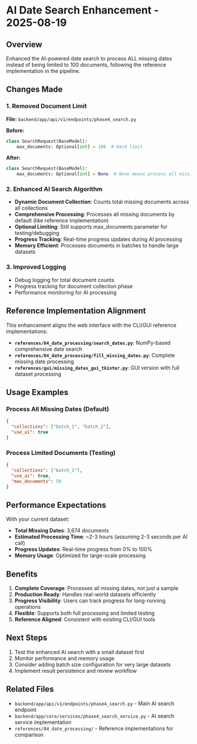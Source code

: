 # AI Date Search Enhancement - 2025-08-19

## Overview
Enhanced the AI-powered date search to process ALL missing dates instead of being limited to 100 documents, following the reference implementation in the pipeline.

## Changes Made

### 1. Removed Document Limit
**File:** `backend/app/api/v1/endpoints/phase4_search.py`

**Before:**
```python
class SearchRequest(BaseModel):
    max_documents: Optional[int] = 100  # Hard limit
```

**After:**
```python
class SearchRequest(BaseModel):
    max_documents: Optional[int] = None  # None means process all missing dates
```

### 2. Enhanced AI Search Algorithm
- **Dynamic Document Collection**: Counts total missing documents across all collections
- **Comprehensive Processing**: Processes all missing documents by default (like reference implementation)
- **Optional Limiting**: Still supports max_documents parameter for testing/debugging
- **Progress Tracking**: Real-time progress updates during AI processing
- **Memory Efficient**: Processes documents in batches to handle large datasets

### 3. Improved Logging
- Debug logging for total document counts
- Progress tracking for document collection phase
- Performance monitoring for AI processing

## Reference Implementation Alignment

This enhancement aligns the web interface with the CLI/GUI reference implementations:

- **`references/04_date_processing/search_dates.py`**: NumPy-based comprehensive date search
- **`references/04_date_processing/fill_missing_dates.py`**: Complete missing date processing
- **`references/gui/missing_dates_gui_tkinter.py`**: GUI version with full dataset processing

## Usage Examples

### Process All Missing Dates (Default)
```json
{
  "collections": ["batch_1", "batch_2"],
  "use_ai": true
}
```

### Process Limited Documents (Testing)
```json
{
  "collections": ["batch_1"],
  "use_ai": true,
  "max_documents": 50
}
```

## Performance Expectations

With your current dataset:
- **Total Missing Dates**: 3,674 documents
- **Estimated Processing Time**: ~2-3 hours (assuming 2-3 seconds per AI call)
- **Progress Updates**: Real-time progress from 0% to 100%
- **Memory Usage**: Optimized for large-scale processing

## Benefits

1. **Complete Coverage**: Processes all missing dates, not just a sample
2. **Production Ready**: Handles real-world datasets efficiently
3. **Progress Visibility**: Users can track progress for long-running operations
4. **Flexible**: Supports both full processing and limited testing
5. **Reference Aligned**: Consistent with existing CLI/GUI tools

## Next Steps

1. Test the enhanced AI search with a small dataset first
2. Monitor performance and memory usage
3. Consider adding batch size configuration for very large datasets
4. Implement result persistence and review workflow

## Related Files
- `backend/app/api/v1/endpoints/phase4_search.py` - Main AI search endpoint
- `backend/app/core/services/phase4_search_service.py` - AI search service implementation
- `references/04_date_processing/` - Reference implementations for comparison

